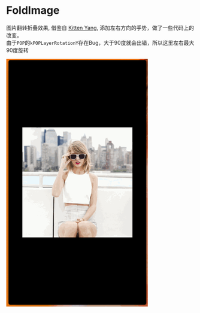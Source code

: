# FoldImage

图片翻转折叠效果, 借鉴自 [Kitten Yang](http://kittenyang.com/pop01springpageview/), 添加左右方向的手势，做了一些代码上的改变。			
由于`POP`的`kPOPLayerRotationY`存在Bug，大于90度就会出错，所以这里左右最大90度旋转

![](index.gif)